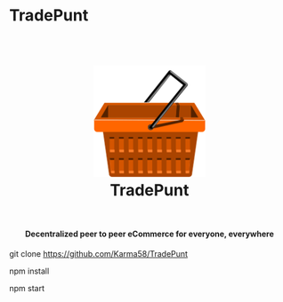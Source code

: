 # TradePunt
<h1 align="center">
  <br>
  <a href="">
    <img src=icons/logo.png" alt="TradePuntLogo" width="200">
  </a>
  <br>
  TradePunt
  <br>
  <br>
</h1>

<h4 align="center"> Decentralized peer to peer eCommerce for everyone, everywhere </h4>



git clone https://github.com/Karma58/TradePunt

npm install

npm start
